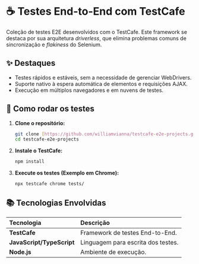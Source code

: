 # ☕ Testes End-to-End com TestCafe

Coleção de testes E2E desenvolvidos com o TestCafe. Este framework se destaca por sua arquitetura *driverless*, que elimina problemas comuns de sincronização e *flakiness* do Selenium.

## ✨ Destaques
- Testes rápidos e estáveis, sem a necessidade de gerenciar WebDrivers.
- Suporte nativo à espera automática de elementos e requisições AJAX.
- Execução em múltiplos navegadores e em nuvens de testes.

## 🚀 Como rodar os testes

1.  **Clone o repositório:**
    ```bash
    git clone [https://github.com/williamvianna/testcafe-e2e-projects.git](https://github.com/williamvianna/testcafe-e2e-projects.git)
    cd testcafe-e2e-projects
    ```
2.  **Instale o TestCafe:**
    ```bash
    npm install
    ```
3.  **Execute os testes (Exemplo em Chrome):**
    ```bash
    npx testcafe chrome tests/
    ```

## 📚 Tecnologias Envolvidas
| Tecnologia | Descrição |
| :--- | :--- |
| **TestCafe** | Framework de testes End-to-End. |
| **JavaScript/TypeScript** | Linguagem para escrita dos testes. |
| **Node.js** | Ambiente de execução. |